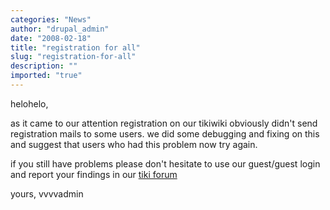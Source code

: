 ```yaml
---
categories: "News"
author: "drupal_admin"
date: "2008-02-18"
title: "registration for all"
slug: "registration-for-all"
description: ""
imported: "true"
---
```



helohelo,

as it came to our attention registration on our tikiwiki obviously didn't send registration mails to some users. we did some debugging and fixing on this and suggest that users who had this problem now try again. 

if you still have problems please don't hesitate to use our guest/guest login and report your findings in our [tiki forum](http://vvvv.org/tiki-view_forum.php?forumId=2)

yours,
vvvvadmin